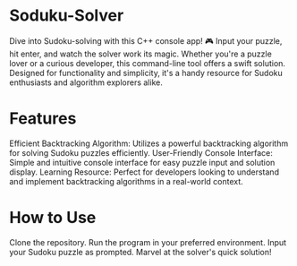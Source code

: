 # Soduku-Solver
Dive into Sudoku-solving with this C++ console app! 🎮 Input your puzzle, hit enter, and watch the solver work its magic. Whether you're a puzzle lover or a curious developer, this command-line tool offers a swift solution. Designed for functionality and simplicity, it's a handy resource for Sudoku enthusiasts and algorithm explorers alike.

# Features
Efficient Backtracking Algorithm: Utilizes a powerful backtracking algorithm for solving Sudoku puzzles efficiently.
User-Friendly Console Interface: Simple and intuitive console interface for easy puzzle input and solution display.
Learning Resource: Perfect for developers looking to understand and implement backtracking algorithms in a real-world context.

# How to Use
Clone the repository.
Run the program in your preferred environment.
Input your Sudoku puzzle as prompted.
Marvel at the solver's quick solution!
